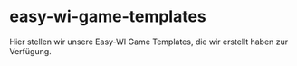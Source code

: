 # easy-wi-game-templates
Hier stellen wir unsere Easy-WI Game Templates, die wir erstellt haben zur Verfügung.
